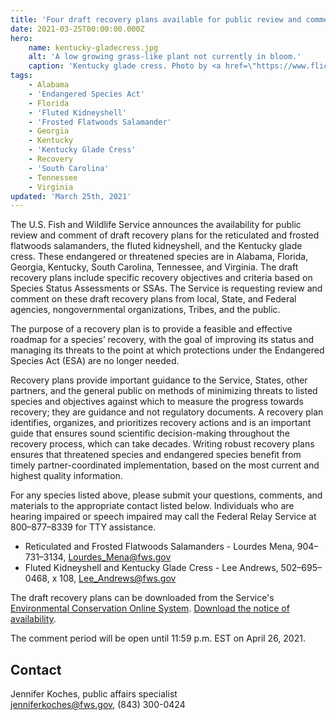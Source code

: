 ```yaml
---
title: 'Four draft recovery plans available for public review and comment'
date: 2021-03-25T00:00:00.000Z
hero:
    name: kentucky-gladecress.jpg
    alt: 'A low growing grass-like plant not currently in bloom.'
    caption: 'Kentucky glade cress. Photo by <a href=\"https://www.flickr.com/photos/btsiders/\" target=\"_blank\">Bryan Siders</a> <a href=\"https://creativecommons.org/licenses/by/2.0/\" target=\"_blank\">CC BY 2.0</a>.'
tags:
    - Alabama
    - 'Endangered Species Act'
    - Florida
    - 'Fluted Kidneyshell'
    - 'Frosted Flatwoods Salamander'
    - Georgia
    - Kentucky
    - 'Kentucky Glade Cress'
    - Recovery
    - 'South Carolina'
    - Tennessee
    - Virginia
updated: 'March 25th, 2021'
---
```


The U.S. Fish and Wildlife Service announces the availability for public review and comment of draft recovery plans for the reticulated and frosted flatwoods salamanders, the fluted kidneyshell, and the Kentucky glade cress.  These endangered or threatened species are in Alabama, Florida, Georgia, Kentucky, South Carolina, Tennessee, and Virginia.  The draft recovery plans include specific recovery objectives and criteria based on Species Status Assessments or SSAs.  The Service is requesting review and comment on these draft recovery plans from local, State, and Federal agencies, nongovernmental organizations, Tribes, and the public.

The purpose of a recovery plan is to provide a feasible and effective roadmap for a species’ recovery, with the goal of improving its status and managing its threats to the point at which protections under the Endangered Species Act (ESA) are no longer needed.

Recovery plans provide important guidance to the Service, States, other partners, and the general public on methods of minimizing threats to listed species and objectives against which to measure the progress towards recovery; they are guidance and not regulatory documents.  A recovery plan identifies, organizes, and prioritizes recovery actions and is an important guide that ensures sound scientific decision-making throughout the recovery process, which can take decades.  Writing robust recovery plans ensures that threatened species and endangered species benefit from timely partner-coordinated implementation, based on the most current and highest quality information.

For any species listed above, please submit your questions, comments, and materials to the appropriate contact listed below.  Individuals who are hearing impaired or speech impaired may call the Federal Relay Service at 800–877–8339 for TTY assistance.

- Reticulated and Frosted Flatwoods Salamanders - Lourdes Mena, 904–731–3134, [Lourdes_Mena@fws.gov](mailto:Lourdes_Mena@fws.gov)
- Fluted Kidneyshell and Kentucky Glade Cress - Lee Andrews, 502–695–0468, x 108, [Lee_Andrews@fws.gov](mailto:Lee_Andrews@fws.gov)

The draft recovery plans can be downloaded from the Service's [Environmental Conservation Online System](https://ecos.fws.gov/ecp/). [Download the notice of availability](https://www.federalregister.gov/public-inspection/2021-06234/endangered-and-threatened-wildlife-and-plants-four-draft-recovery-plans).

The comment period will be open until 11:59 p.m. EST on April 26, 2021.

## Contact

Jennifer Koches, public affairs specialist  
[jenniferkoches@fws.gov](mailto:jennifer_koches@fws.gov), (843) 300-0424